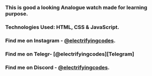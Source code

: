 ### This is good a looking Analogue watch made for learning purpose.

### Technologies Used: HTML, CSS & JavaScript.

### Find me on Instagram - [@electrifyingcodes][Instagram].

### Find me on Telegr- [@electrifyingcodes][Telegram]

### Find me on Discord - [@electrifyingcodes][discord].

[Instagram]: https://www.instagram.com/electrifyingcodes
[discord]: https://discord.com/invite/VGj9tpuqhm
